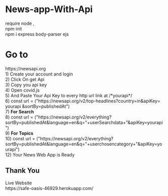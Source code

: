 # News-app-With-Api
require
node ,<br>
npm init<br>
npm i express body-parser ejs<br>
<h1>Go to</h1>
https://newsapi.org<br>
1) Create your account and login<br>
2) Click On get Api <br>
3) Copy you api key<br>
4) Open covid.js<br>
5) And Paste Your Api Key to every http url link at /*yourapi*/<br>
6) const url = ("https://newsapi.org/v2/top-headlines?country=in&apiKey= yourapi &sortBy=publishedAt")<br>
7) <b>For Search</b></br>
8) const url = ("https://newsapi.org/v2/everything?sortBy=publishedAt&language=en&q="+userSearchdata+"&apiKey=yourapi")<br>
9) <b>For Topics</b></br>
10) const url = ("https://newsapi.org/v2/everything?sortBy=publishedAt&language=en&q="+userchosencategory+"&apiKey=yourapi")<br>
12) Your News Web App is Ready
<h2>Thank You</h2>
Live Website<br>
https://safe-oasis-46929.herokuapp.com/
